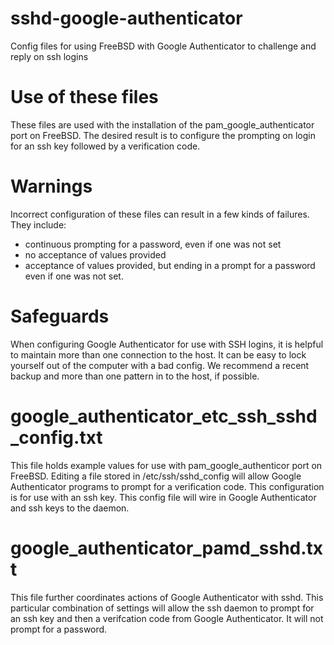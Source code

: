 # sshd-google-authenticator
Config files for using FreeBSD with Google Authenticator to challenge and reply on ssh logins

# Use of these files
These files are used with the installation of the pam_google_authenticator port on FreeBSD.  The desired result is to configure the prompting on login for an ssh key followed by a verification code.  

# Warnings
Incorrect configuration of these files can result in a few kinds of failures.  They include:
- continuous prompting for a password, even if one was not set
- no acceptance of values provided
- acceptance of values provided, but ending in a prompt for a password even if one was not set.

# Safeguards
When configuring Google Authenticator for use with SSH logins, it is helpful to maintain more than one connection to the host.  It can be easy to lock yourself out of the computer with a bad config.  We recommend a recent backup and more than one pattern in to the host, if possible.

# google_authenticator_etc_ssh_sshd_config.txt
This file holds example values for use with pam_google_authenticor port on FreeBSD.
Editing a file stored in /etc/ssh/sshd_config will allow Google Authenticator programs to prompt for a verification code.  This configuration is for use with an ssh key.  This config file will wire in Google Authenticator and ssh keys to the daemon.

# google_authenticator_pamd_sshd.txt
This file further coordinates actions of Google Authenticator with sshd.  This particular combination of settings will allow the ssh daemon to prompt for an ssh key and then a verifcation code from Google Authenticator.  It will not prompt for a password.  
